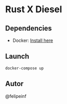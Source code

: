 
# Rust X Diesel 

## Dependencies
- Docker: [Install here](https://docs.docker.com/engine/install/)

## Launch   
```docker-compose up```

## Autor  
@felipeinf

